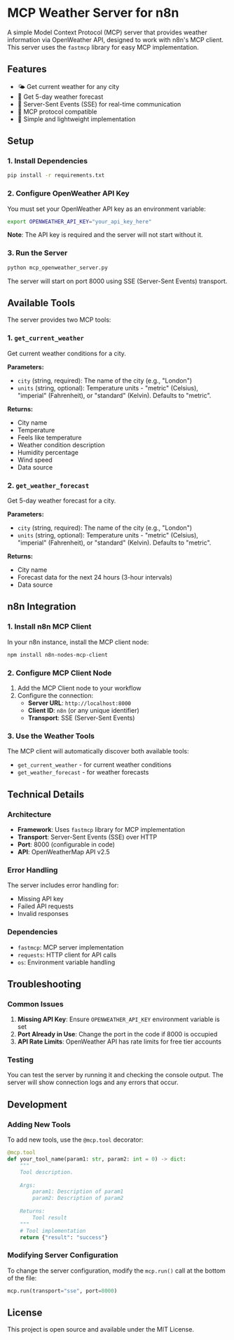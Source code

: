 # MCP Weather Server for n8n

A simple Model Context Protocol (MCP) server that provides weather information via OpenWeather API, designed to work with n8n's MCP client. This server uses the `fastmcp` library for easy MCP implementation.

## Features

- 🌤️ Get current weather for any city
- 📅 Get 5-day weather forecast
- 📡 Server-Sent Events (SSE) for real-time communication
- 🔌 MCP protocol compatible
- 🚀 Simple and lightweight implementation

## Setup

### 1. Install Dependencies

```bash
pip install -r requirements.txt
```

### 2. Configure OpenWeather API Key

You must set your OpenWeather API key as an environment variable:

```bash
export OPENWEATHER_API_KEY="your_api_key_here"
```

**Note**: The API key is required and the server will not start without it.

### 3. Run the Server

```bash
python mcp_openweather_server.py
```

The server will start on port 8000 using SSE (Server-Sent Events) transport.

## Available Tools

The server provides two MCP tools:

### 1. `get_current_weather`

Get current weather conditions for a city.

**Parameters:**
- `city` (string, required): The name of the city (e.g., "London")
- `units` (string, optional): Temperature units - "metric" (Celsius), "imperial" (Fahrenheit), or "standard" (Kelvin). Defaults to "metric".

**Returns:**
- City name
- Temperature
- Feels like temperature
- Weather condition description
- Humidity percentage
- Wind speed
- Data source

### 2. `get_weather_forecast`

Get 5-day weather forecast for a city.

**Parameters:**
- `city` (string, required): The name of the city (e.g., "London")
- `units` (string, optional): Temperature units - "metric" (Celsius), "imperial" (Fahrenheit), or "standard" (Kelvin). Defaults to "metric".

**Returns:**
- City name
- Forecast data for the next 24 hours (3-hour intervals)
- Data source

## n8n Integration

### 1. Install n8n MCP Client

In your n8n instance, install the MCP client node:

```bash
npm install n8n-nodes-mcp-client
```

### 2. Configure MCP Client Node

1. Add the MCP Client node to your workflow
2. Configure the connection:
   - **Server URL**: `http://localhost:8000`
   - **Client ID**: `n8n` (or any unique identifier)
   - **Transport**: SSE (Server-Sent Events)

### 3. Use the Weather Tools

The MCP client will automatically discover both available tools:
- `get_current_weather` - for current weather conditions
- `get_weather_forecast` - for weather forecasts

## Technical Details

### Architecture

- **Framework**: Uses `fastmcp` library for MCP implementation
- **Transport**: Server-Sent Events (SSE) over HTTP
- **Port**: 8000 (configurable in code)
- **API**: OpenWeatherMap API v2.5

### Error Handling

The server includes error handling for:
- Missing API key
- Failed API requests
- Invalid responses

### Dependencies

- `fastmcp`: MCP server implementation
- `requests`: HTTP client for API calls
- `os`: Environment variable handling

## Troubleshooting

### Common Issues

1. **Missing API Key**: Ensure `OPENWEATHER_API_KEY` environment variable is set
2. **Port Already in Use**: Change the port in the code if 8000 is occupied
3. **API Rate Limits**: OpenWeather API has rate limits for free tier accounts

### Testing

You can test the server by running it and checking the console output. The server will show connection logs and any errors that occur.

## Development

### Adding New Tools

To add new tools, use the `@mcp.tool` decorator:

```python
@mcp.tool
def your_tool_name(param1: str, param2: int = 0) -> dict:
    """
    Tool description.
    
    Args:
        param1: Description of param1
        param2: Description of param2
        
    Returns:
        Tool result
    """
    # Tool implementation
    return {"result": "success"}
```

### Modifying Server Configuration

To change the server configuration, modify the `mcp.run()` call at the bottom of the file:

```python
mcp.run(transport="sse", port=8000)
```

## License

This project is open source and available under the MIT License. 